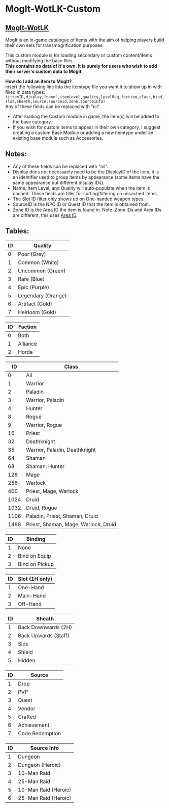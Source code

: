 # MogIt-WotLK-Custom
## [MogIt-WotLK](https://github.com/Skrylas/MogIt-WotLK)

MogIt is an in-game catalogue of items with the aim of helping players build their own sets for transmogrification purposes.

This custom module is for loading secondary or custom content/items without modifying the base files.  
**This contains no data of it's own.  It is purely for users who wish to add their server's custom data to MogIt**

**How do I add an item to MogIt?**  
Insert the following line into the itemtype file you want it to show up in with filled in data types:
```i(itemID,display,"name",itemLevel,quality,levelReq,faction,class,bind,slot,sheath,source,sourceid,zone,sourceinfo) ```  
Any of these fields can be replaced with "nil".

- After loading the Custom module in game, the item(s) will be added to the base category.
- If you wish for custom items to appear in their own category, I suggest creating a custom Base Module or adding a new itemtype under an existing base module such as Accessories.

## Notes:
 - Any of these fields can be replaced with "nil".
 - Display does not necessarily need to be the DisplayID of the item, it is an identifier used to group items by appearance (some items have the same appearance but different display IDs).
 - Name, Item Level, and Quality will auto-populate when the item is cached.  These fields are filler for sorting/filtering on uncached items.
 - The Slot ID filter only shows up on One-handed weapon types.
 - SourceID is the NPC ID or Quest ID that the item is obtained from.
 - Zone ID is the Area ID the item is found in.  Note:  Zone IDs and Area IDs are different, this uses [Area ID](https://wowpedia.fandom.com/wiki/WorldMapAreaID).

## Tables:

| ID | Quality |
| --- | --- |
| 0  | Poor (Grey)  |
| 1  | Common (White)  |
| 2  | Uncommon (Green) |
| 3 | Rare (Blue) |
| 4 | Epic (Purple) |
| 5  | Legendary (Orange)  |
| 6 | Artifact (Gold) |
| 7 | Heirloom (Gold)  |

| ID | Faction |
| --- | --- |
| 0  | Both  |
| 1  | Alliance  |
| 2  | Horde |

| ID | Class |
| --- | --- |
| 0  | All  |
| 1  | Warrior  |
| 2  | Paladin |
| 3  | Warrior, Paladin |
| 4  | Hunter |
| 8  | Rogue |
| 9  | Warrior, Rogue |
| 16  | Priest |
| 32  | Deathknight |
| 35  | Warrior, Paladin, Deathknight |
| 64  | Shaman |
| 68  | Shaman, Hunter |
| 128  | Mage |
| 256  | Warlock |
| 400  | Priest, Mage, Warlock |
| 1024  | Druid |
| 1032  | Druid, Rogue |
| 1106  | Paladin, Priest, Shaman, Druid |
| 1488  | Priest, Shaman, Mage, Warlock, Druid |

| ID | Binding |
| --- | --- |
| 1  | None  |
| 2  | Bind on Equip  |
| 3  | Bind on Pickup |

| ID | Slot (1H only) |
| --- | --- |
| 1  | One-Hand  |
| 2  | Main-Hand  |
| 3  | Off-Hand |

| ID | Sheath |
| --- | --- |
| 1  | Back Downwards (2H)  |
| 2  | Back Upwards (Staff)  |
| 3  | Side |
| 4  | Shield |
| 5  | Hidden |

| ID | Source |
| --- | --- |
| 1  | Drop  |
| 2  | PVP |
| 3  | Quest |
| 4  | Vendor |
| 5  | Crafted |
| 6  | Achievement |
| 7  | Code Redemption |

| ID | Source Info |
| --- | --- |
| 1  | Dungeon   |
| 2  | Dungeon (Heroic) |
| 3  | 10-Man Raid |
| 4  | 25-Man Raid |
| 5  | 10-Man Raid (Heroic) |
| 6  | 25-Man Raid (Heroic) |
